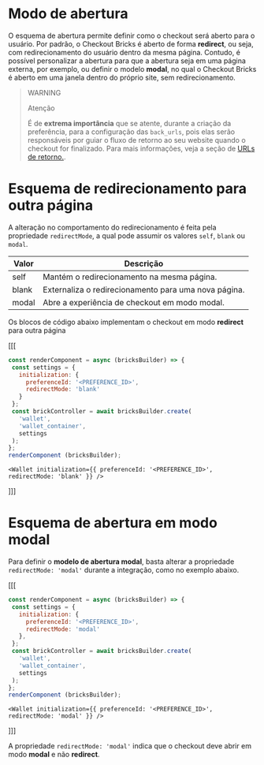 # Modo de abertura

O esquema de abertura permite definir como o checkout será aberto para o usuário. Por padrão, o Checkout Bricks é aberto de forma **redirect**, ou seja, com redirecionamento do usuário dentro da mesma página. Contudo, é possível personalizar a abertura para que a abertura seja em uma página externa, por exemplo, ou definir o modelo **modal**, no qual o Checkout Bricks é aberto em uma janela dentro do próprio site, sem redirecionamento. 

> WARNING
> 
> Atenção
>
> É de **extrema importância** que se atente, durante a criação da preferência, para a configuração das `back_urls`, pois elas serão responsáveis por guiar o fluxo de retorno ao seu website quando o checkout for finalizado. Para mais informações, veja a seção de [URLs de retorno.](/developers/pt/docs/checkout-bricks/wallet-brick/advanced-features/preferences#bookmark_redirecione_o_comprador_para_o_seu_site). 

# Esquema de redirecionamento para outra página

A alteração no comportamento do redirecionamento é feita pela propriedade `redirectMode`, a qual pode assumir os valores `self`, `blank` ou `modal`.

| Valor | Descrição | 
|--- |--- | 
| self | Mantém o redirecionamento na mesma página. | 
| blank | Externaliza o redirecionamento para uma nova página. |
| modal | Abre a experiência de checkout em modo modal. |

Os blocos de código abaixo implementam o checkout em modo **redirect** para outra página

[[[
```Javascript
const renderComponent = async (bricksBuilder) => {
 const settings = {
   initialization: {
     preferenceId: '<PREFERENCE_ID>',
     redirectMode: 'blank'
   }
 };
 const brickController = await bricksBuilder.create(
   'wallet',
   'wallet_container',
   settings
 );
};
renderComponent (bricksBuilder);
```
```react-jsx
<Wallet initialization={{ preferenceId: '<PREFERENCE_ID>', redirectMode: 'blank' }} />
```
]]]

# Esquema de abertura em modo modal

Para definir o **modelo de abertura modal**, basta alterar a propriedade `redirectMode: 'modal'` durante a integração, como no exemplo abaixo.

[[[
```Javascript
const renderComponent = async (bricksBuilder) => {
 const settings = {
   initialization: {
     preferenceId: '<PREFERENCE_ID>',
     redirectMode: 'modal'
   },
 };
 const brickController = await bricksBuilder.create(
   'wallet',
   'wallet_container',
   settings
 );
};
renderComponent (bricksBuilder);
```
```react-jsx
<Wallet initialization={{ preferenceId: '<PREFERENCE_ID>', redirectMode: 'modal' }} />
```
]]]

A propriedade `redirectMode: 'modal'`  indica que o checkout deve abrir em modo **modal** e não **redirect**.